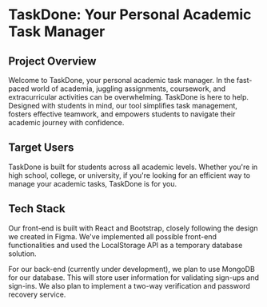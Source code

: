 # TaskDone: Your Personal Academic Task Manager

## Project Overview

Welcome to TaskDone, your personal academic task manager. In the fast-paced world of academia, juggling assignments, coursework, and extracurricular activities can be overwhelming. TaskDone is here to help. Designed with students in mind, our tool simplifies task management, fosters effective teamwork, and empowers students to navigate their academic journey with confidence.

## Target Users

TaskDone is built for students across all academic levels. Whether you're in high school, college, or university, if you're looking for an efficient way to manage your academic tasks, TaskDone is for you.

## Tech Stack

Our front-end is built with React and Bootstrap, closely following the design we created in Figma. We've implemented all possible front-end functionalities and used the LocalStorage API as a temporary database solution.

For our back-end (currently under development), we plan to use MongoDB for our database. This will store user information for validating sign-ups and sign-ins. We also plan to implement a two-way verification and password recovery service.
